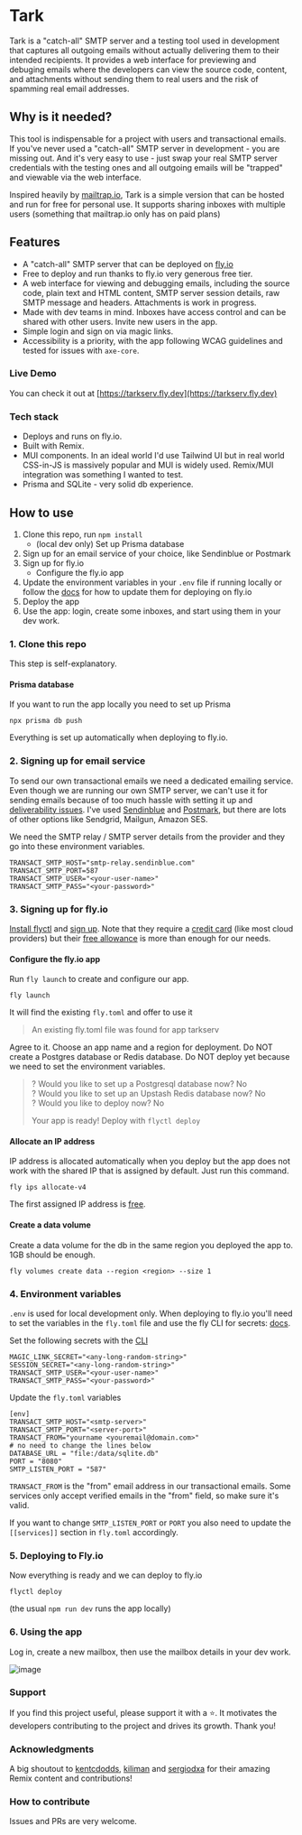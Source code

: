 # Tark

Tark is a "catch-all" SMTP server and a testing tool used in development that captures all outgoing emails without actually delivering them to their intended recipients. It provides a web interface for previewing and debuging emails where the developers can view the source code, content, and attachments without sending them to real users and the risk of spamming real email addresses.

## Why is it needed?

This tool is indispensable for a project with users and transactional emails. If you've never used a "catch-all" SMTP server in development - you are missing out. And it's very easy to use - just swap your real SMTP server credentials with the testing ones and all outgoing emails will be "trapped" and viewable via the web interface.

Inspired heavily by [mailtrap.io](https://mailtrap.io), Tark is a simple version that can be hosted and run for free for personal use. It supports sharing inboxes with multiple users (something that mailtrap.io only has on paid plans)

## Features

- A "catch-all" SMTP server that can be deployed on [fly.io](https://fly.io)
- Free to deploy and run thanks to fly.io very generous free tier.
- A web interface for viewing and debugging emails, including the source code, plain text and HTML content, SMTP server session details, raw SMTP message and headers. Attachments is work in progress.
- Made with dev teams in mind. Inboxes have access control and can be shared with other users. Invite new users in the app.
- Simple login and sign on via magic links.
- Accessibility is a priority, with the app following WCAG guidelines and tested for issues with `axe-core`.

### Live Demo

You can check it out at [https://tarkserv.fly.dev](https://tarkserv.fly.dev)

### Tech stack

- Deploys and runs on fly.io.
- Built with Remix.
- MUI components. In an ideal world I'd use Tailwind UI but in real world CSS-in-JS is massively popular and MUI is widely used. Remix/MUI integration was something I wanted to test.
- Prisma and SQLite - very solid db experience.

## How to use

1. Clone this repo, run `npm install`
    - (local dev only) Set up Prisma database
2. Sign up for an email service of your choice, like Sendinblue or Postmark
3. Sign up for fly.io
    - Configure the fly.io app
4. Update the environment variables in your `.env` file if running locally or follow the [docs](https://fly.io/docs/reference/runtime-environment/) for how to update them for deploying on fly.io
5. Deploy the app
6. Use the app: login, create some inboxes, and start using them in your dev work.

### 1. Clone this repo

This step is self-explanatory.

#### Prisma database

If you want to run the app locally you need to set up Prisma

```
npx prisma db push
```

Everything is set up automatically when deploying to fly.io.

### 2. Signing up for email service

To send our own transactional emails we need a dedicated emailing service. Even though we are running our own SMTP server, we can't use it for sending emails because of too much hassle with setting it up and [deliverability issues](https://twitter.com/kentcdodds/status/1615147013292843008). I've used [Sendinblue](https://www.sendinblue.com/) and [Postmark](https://postmarkapp.com/), but there are lots of other options like Sendgrid, Mailgun, Amazon SES.

We need the SMTP relay / SMTP server details from the provider and they go into these environment variables.

```
TRANSACT_SMTP_HOST="smtp-relay.sendinblue.com"
TRANSACT_SMTP_PORT=587
TRANSACT_SMTP_USER="<your-user-name>"
TRANSACT_SMTP_PASS="<your-password>"
```

### 3. Signing up for fly.io

[Install flyctl](https://fly.io/docs/hands-on/install-flyctl/) and [sign up](https://fly.io/docs/hands-on/sign-up/). Note that they require a [credit card](https://fly.io/docs/about/credit-cards/) (like most cloud providers) but their [free allowance](https://fly.io/docs/about/pricing/) is more than enough for our needs.

#### Configure the fly.io app

Run `fly launch` to create and configure our app.

```
fly launch
```

It will find the existing `fly.toml` and offer to use it

> An existing fly.toml file was found for app tarkserv

Agree to it. Choose an app name and a region for deployment. Do NOT create a Postgres database or Redis database. Do NOT deploy yet because we need to set the environment variables.

> ? Would you like to set up a Postgresql database now? No   
> ? Would you like to set up an Upstash Redis database now? No   
> ? Would you like to deploy now? No   
>
> Your app is ready! Deploy with `flyctl deploy`   

#### Allocate an IP address

IP address is allocated automatically when you deploy but the app does not work with the shared IP that is assigned by default.
Just run this command.

```
fly ips allocate-v4
```

The first assigned IP address is [free](https://fly.io/docs/about/pricing/).

#### Create a data volume

Create a data volume for the db in the same region you deployed the app to. 1GB should be enough. 

```
fly volumes create data --region <region> --size 1
```

### 4. Environment variables

`.env` is used for local development only. When deploying to fly.io you'll need to set the variables in the `fly.toml` file and use the fly CLI for secrets: [docs](https://fly.io/docs/reference/runtime-environment/).

Set the following secrets with the [CLI](https://fly.io/docs/reference/secrets/)

```
MAGIC_LINK_SECRET="<any-long-random-string>"
SESSION_SECRET="<any-long-random-string>"
TRANSACT_SMTP_USER="<your-user-name>"
TRANSACT_SMTP_PASS="<your-password>"
```

Update the `fly.toml` variables

```
[env]
TRANSACT_SMTP_HOST="<smtp-server>"
TRANSACT_SMTP_PORT="<server-port>"
TRANSACT_FROM="yourname <youremail@domain.com>"
# no need to change the lines below
DATABASE_URL = "file:/data/sqlite.db"
PORT = "8080"
SMTP_LISTEN_PORT = "587"
```

`TRANSACT_FROM` is the "from" email address in our transactional emails. Some services only accept verified emails in the "from" field, so make sure it's valid.

If you want to change `SMTP_LISTEN_PORT` or `PORT` you also need to update the `[[services]]` section in `fly.toml` accordingly.

### 5. Deploying to Fly.io

Now everything is ready and we can deploy to fly.io

```
flyctl deploy
```

(the usual `npm run dev` runs the app locally)

### 6. Using the app

Log in, create a new mailbox, then use the mailbox details in your dev work.

![image](https://user-images.githubusercontent.com/50555842/218769228-0a644489-a3e0-42f1-a720-ef7bc23dc760.png)

### Support

If you find this project useful, please support it with a ⭐. It motivates the developers contributing to the project and drives its growth. Thank you!

### Acknowledgments

A big shoutout to [kentcdodds](https://github.com/kentcdodds), [kiliman](https://github.com/kiliman) and [sergiodxa](https://github.com/sergiodxa) for their amazing Remix content and contributions!

### How to contribute

Issues and PRs are very welcome.
